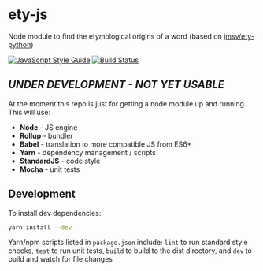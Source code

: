 # ety-js

Node module to find the etymological origins of a word (based on [jmsv/ety-python](http://github.com/jmsv/ety-python))

[![JavaScript Style Guide](https://img.shields.io/badge/code_style-standard-brightgreen.svg)](https://standardjs.com)
[![Build Status](https://travis-ci.org/jmsv/ety-js.svg?branch=master)](https://travis-ci.org/jmsv/ety-js)

## _UNDER DEVELOPMENT - NOT YET USABLE_

At the moment this repo is just for getting a node module up and running. This will use:

- __Node__ - JS engine
- __Rollup__ - bundler
- __Babel__ - translation to more compatible JS from ES6+
- __Yarn__ - dependency management / scripts
- __StandardJS__ - code style
- __Mocha__ - unit tests

## Development

To install dev dependencies:

```bash
yarn install --dev
```

Yarn/npm scripts listed in `package.json` include: `lint` to run standard style checks, `test` to run unit tests, `build` to build to the dist directory, and `dev` to build and watch for file changes
